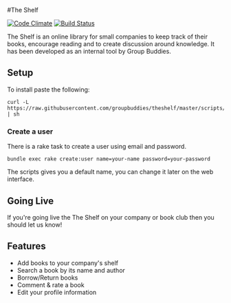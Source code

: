 #The Shelf

[![Code Climate](https://codeclimate.com/github/groupbuddies/theshelf.png)](https://codeclimate.com/github/groupbuddies/theshelf)
[![Build Status](https://semaphoreapp.com/api/v1/projects/a61e8b4f-975e-48fc-bd8e-f897ba004f71/308322/shields_badge.svg)](https://semaphoreapp.com/groupbuddies/theshelf)

The Shelf is an online library for small companies to keep track of their books, encourage reading and to create discussion around knowledge. It has been developed as an internal tool by Group Buddies.


## Setup

To install paste the following:

    curl -L https://raw.githubusercontent.com/groupbuddies/theshelf/master/scripts/install.sh | sh

### Create a user

There is a rake task to create a user using email and password.

    bundle exec rake create:user name=your-name password=your-password

The scripts gives you a default name, you can change it later on the web interface.


## Going Live

If you're going live the The Shelf on your company or book club then you should let us know!

## Features

* Add books to your company's shelf
* Search a book by its name and author
* Borrow/Return books
* Comment & rate a book
* Edit your profile information

